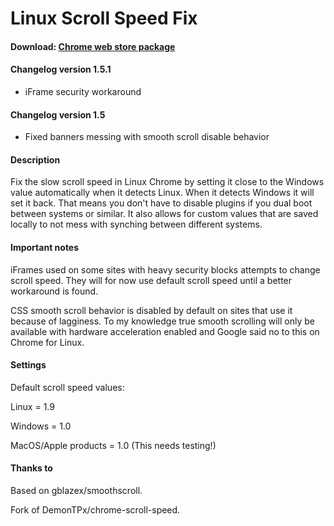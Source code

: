 # Linux Scroll Speed Fix

#### Download: [Chrome web store package](https://chrome.google.com/webstore/detail/linux-scroll-speed-fix/mlboohjioameadaedfjcpemcaangkkbp)

#### Changelog version 1.5.1
- iFrame security workaround

#### Changelog version 1.5
- Fixed banners messing with smooth scroll disable behavior

#### Description

Fix the slow scroll speed in Linux Chrome by setting it close to the Windows value automatically when it detects Linux. When it detects Windows it will set it back. That means you don't have to disable plugins if you dual boot between systems or similar. It also allows for custom values that are saved locally to not mess with synching between different systems.

#### Important notes
iFrames used on some sites with heavy security blocks attempts to change scroll speed. They will for now use default scroll speed until a better workaround is found.

CSS smooth scroll behavior is disabled by default on sites that use it because of lagginess. To my knowledge true smooth scrolling will only be available with hardware acceleration enabled and Google said no to this on Chrome for Linux.

#### Settings

Default scroll speed values:

Linux = 1.9

Windows = 1.0

MacOS/Apple products = 1.0 (This needs testing!)

#### Thanks to

Based on gblazex/smoothscroll.

Fork of DemonTPx/chrome-scroll-speed.
